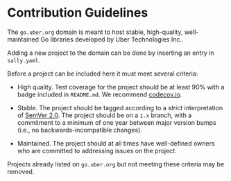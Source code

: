 # Contribution Guidelines

The `go.uber.org` domain is meant to host stable, high-quality, well-maintained
Go libraries developed by Uber Technologies Inc..

Adding a new project to the domain can be done by inserting an entry in `sally.yaml`.

Before a project can be included here it must meet several criteria:

* High quality. Test coverage for the project should be at least 90% with a
  badge included in `README.md`. We recommend [codecov.io](http://codecov.io/).

* Stable. The project should be tagged according to a *strict* interpretation
  of [SemVer 2.0](http://semver.org). The project should be on a `1.x` branch,
  with a commitment to a minimum of one year between major version bumps (i.e.,
  no backwards-incompatible changes).

* Maintained. The project should at all times have well-defined owners who are
  committed to addressing issues on the project.

Projects already listed on `go.uber.org` but not meeting these criteria may be
removed.
